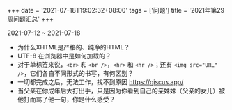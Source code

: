 +++
date = '2021-07-18T19:02:32+08:00'
tags = ['问题']
title = '2021年第29周问题汇总'
+++

2021-07-12 ~ 2021-07-18

- 为什么XHTML是严格的、纯净的HTML？
- UTF-8 在浏览器中是如何加载的？
- 对于单标签来说，`<br>` 和 `<br />`，`<hr>` 和 `<hr />`；还有 `<img src="URL" />`，它们各自不同形式的书写，有何区别？
- 一切都完成之后，无法工作，找不到原因 <https://giscus.app/>
- 当父亲在你成年后大打出手，只是因为你看到自己的亲妹妹（父亲的女儿）被他打而骂了他一句，你是什么感受？
